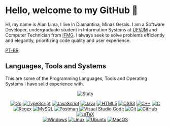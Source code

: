 # Hello, welcome to my GitHub 👋

Hi, my name is Alan Lima, I live in Diamantina, Minas Gerais. I am a Software Developer, undergraduate student in Information Systems at [UFVJM](https://portal.ufvjm.edu.br/a-universidade/cursos/sin) and Computer Technician from [IFMG](https://www.sje.ifmg.edu.br/portal/index.php/tecnico/informatica). I always seek to solve problems efficiently and elegantly, prioritizing code quality and user experience.

[PT-BR](./README.md)

## Languages, Tools and Systems

This are some of the Programming Languages, Tools and Operating Systems I have solid experience with.

<p align="center">
    <img alt="Stats" src="https://github-readme-stats.vercel.app/api/top-langs/?username=alan-b-lima&layout=compact&theme=dark">
</p>

<p align="center">
    <a href="https://go.dev/"><img alt="Go" src="https://skillicons.dev/icons?i=go"></a>
    <a href="https://www.typescriptlang.org/"><img alt="TypeScript" src="https://skillicons.dev/icons?i=ts"></a>
    <a href="https://www.javascript.com/"><img alt="JavaScript" src="https://skillicons.dev/icons?i=js"></a>
    <a href="https://www.java.com/"><img alt="Java" src="https://skillicons.dev/icons?i=java"></a>
    <a href="https://developer.mozilla.org/en-US/docs/Web/HTML"><img alt="HTML5" src="https://skillicons.dev/icons?i=html"></a>
    <a href="https://developer.mozilla.org/en-US/docs/Web/CSS"><img alt="CSS3" src="https://skillicons.dev/icons?i=css"></a>
    <a href="https://isocpp.org/"><img alt="C++" src="https://skillicons.dev/icons?i=cpp"></a>
    <a href="https://www.c-language.org"><img alt="C" src="https://skillicons.dev/icons?i=c"></a>
    <br>
    <a href="https://regexr.com/"><img alt="Regex" src="https://skillicons.dev/icons?i=regex"></a>
    <a href="https://www.mysql.com/"><img alt="MySQL" src="https://skillicons.dev/icons?i=mysql"></a>
    <a href="https://postman.com"><img alt="Postman" src="https://skillicons.dev/icons?i=postman"></a>
    <a href="https://code.visualstudio.com/"><img alt="Visual Studio Code" src="https://skillicons.dev/icons?i=vscode"></a>
    <a href="https://git-scm.com/"><img alt="Git" src="https://skillicons.dev/icons?i=git"></a>
    <a href="https://github.com/alan-b-lima"><img alt="GitHub" src="https://skillicons.dev/icons?i=github"></a>
    <a href="https://www.latex-project.org/"><img alt="LaTeX" src="https://skillicons.dev/icons?i=latex"></a>
    <br>
    <a href="https://www.microsoft.com/pt-br/windows"><img alt="Windows" src="https://skillicons.dev/icons?i=windows"></a>
    <a href="https://www.linux.org/"><img alt="Linux" src="https://skillicons.dev/icons?i=linux"></a>
    <a href="https://ubuntu.com/"><img alt="Ubuntu" src="https://skillicons.dev/icons?i=ubuntu"></a>
    <a href="https://www.apple.com/macos/"><img alt="MacOS" src="https://skillicons.dev/icons?i=apple"></a>
</p>
